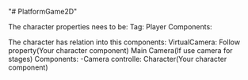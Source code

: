 "# PlatformGame2D" 


The character properties nees to be:
Tag: Player
Components:


The character has relation into this components:
VirtualCamera: Follow property(Your character component)
Main Camera(If use camera for stages)
  Components:
    -Camera controlle: Character(Your character component)
